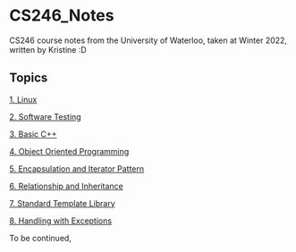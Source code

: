 # CS246_Notes
CS246 course notes from the University of Waterloo, taken at Winter 2022, written by Kristine :D

## Topics

[1.  Linux](https://github.com/kila097/CS246_Notes/blob/main/1.%20Linux.md)


[2.  Software Testing](https://github.com/kila097/CS246_Notes/blob/main/2.%20Software%20Testing.md)


[3. Basic C++](https://github.com/kila097/CS246_Notes/blob/main/3.%20Basic%20C%2B%2B.md)


[4. Object Oriented Programming](https://github.com/kila097/CS246_Notes/blob/main/4.%20Object%20Oriented%20Programing.md)


[5. Encapsulation and Iterator Pattern](https://github.com/kila097/CS246_Notes/blob/main/5.%20Encapsulation%20and%20Introduction%20to%20Design%20Patterns.md)


[6. Relationship and Inheritance](https://github.com/kila097/CS246_Notes/blob/main/6.%20Relationships%20and%20Inheritance.md)


[7. Standard Template Library](https://github.com/kila097/CS246_Notes/blob/main/7.%20The%20Standard%20Template%20Library.md)


[8. Handling with Exceptions](https://github.com/kila097/CS246_Notes/blob/main/8.%20Error%20Handling%20with%20Exceptions.md)


To be continued,
